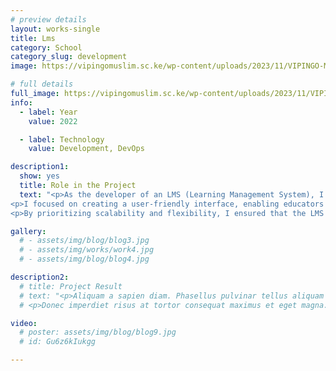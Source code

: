 ```yaml
---
# preview details
layout: works-single
title: Lms
category: School
category_slug: development
image: https://vipingomuslim.sc.ke/wp-content/uploads/2023/11/VIPINGO-MUSLIM-SECONDARY-SCHOOL-5.png

# full details
full_image: https://vipingomuslim.sc.ke/wp-content/uploads/2023/11/VIPINGO-MUSLIM-SECONDARY-SCHOOL-5.png
info:
  - label: Year
    value: 2022

  - label: Technology
    value: Development, DevOps

description1:
  show: yes
  title: Role in the Project
  text: "<p>As the developer of an LMS (Learning Management System), I undertook the task of crafting a comprehensive website platform tailored for efficient educational delivery. My role involved architecting the system from the ground up, ensuring seamless integration of various learning tools and resources.</p>
<p>I focused on creating a user-friendly interface, enabling educators to effortlessly manage course materials, assignments, and assessments. Additionally, I implemented robust features for student engagement, such as discussion forums, interactive quizzes, and progress tracking mechanisms.</p>
<p>By prioritizing scalability and flexibility, I ensured that the LMS could adapt to the evolving needs of educational institutions of all sizes. Whether it's a small-scale classroom or a large-scale enterprise, my development efforts aimed to provide a dynamic and adaptable platform for effective online learning.</p><p><strong> Project URL Link: </strong>www.vipingomuslim.sc.ke</p>"

gallery:
  # - assets/img/blog/blog3.jpg
  # - assets/img/works/work4.jpg
  # - assets/img/blog/blog4.jpg

description2:
  # title: Project Result
  # text: "<p>Aliquam a sapien diam. Phasellus pulvinar tellus aliquam eleifend consectetur. Sed bibendum leo quis rutrum aliquetmorbi.</p>
  # <p>Donec imperdiet risus at tortor consequat maximus et eget magna. Cras ornare sagittis augue, id sollicitudin justo tristique ut. Nullam ex enim, euismod vel bibendum ultrices, fringilla vel eros. Donec euismod leo lectus, et euismod metus euismod sed. Quisque quis suscipit ipsum, at pellentesque velit. Duis a congue sem.</p>"

video:
  # poster: assets/img/blog/blog9.jpg
  # id: Gu6z6kIukgg

---
```

